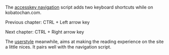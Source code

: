 The [accesskey navigation](https://greasyfork.org/en/scripts/406232-wm-kobatochan-com-accesskey-navigation) script adds two keyboard shortcuts while on kobatochan.com.

Previous chapter: CTRL + Left arrow key

Next chapter: CTRL + Right arrow key

The [userstyle](https://userstyles.org/styles/185935/kobatochan-reader-mode) meanwhile, aims at making the reading experience on the site a little nices. It pairs well with the navigation script.
